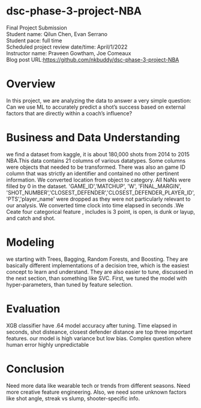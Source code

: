 # dsc-phase-3-project-NBA
Final Project Submission<br>
Student name: Qilun Chen, Evan Serrano<br>
Student pace: full time<br>
Scheduled project review date/time: April/1/2022<br>
Instructor name: Praveen Gowtham, Joe Comeaux<br>
Blog post URL:https://github.com/nkbuddy/dsc-phase-3-project-NBA<br>

# Overview
In this project, we are analyzing the data to answer a very simple question: Can we use ML to accurately predict a shot’s success based on external factors that are directly within a coach’s influence?

# Business and Data Understanding
we find a dataset from kaggle, it is about 180,000 shots from 2014 to 2015 NBA.This data contains 21 columns of various datatypes. Some columns were objects that needed to be transformed. There was also an game ID column that was strictly an identifier and contained no other pertinent information. We converted location from object to category. All NaNs were filled by 0 in the dataset.  'GAME_ID','MATCHUP', 'W', 'FINAL_MARGIN', 'SHOT_NUMBER','CLOSEST_DEFENDER','CLOSEST_DEFENDER_PLAYER_ID','PTS','player_name' were dropped as they were not particularly relevant to our analysis. We converted time clock into time elapsed in seconds .We Ceate four categorical feature , includes is 3 point, is open, is dunk or layup, and catch and shot.

# Modeling
we starting with Trees, Bagging, Random Forests, and Boosting. They are basically different implementations of a decision tree, which is the easiest concept to learn and understand. They are also easier to tune, discussed in the next section, than something like SVC. First, we tuned the model with hyper-parameters, than tuned by feature selection.

# Evaluation
XGB classifier have .64 model accuracy after tuning. Time elapsed in seconds, shot disteance, closest defender distance are top three important features. our model is high variance but low bias. Complex question where human error highly unpredictable 

# Conclusion
Need more data like wearable tech or trends from different seasons.
Need more creative feature engineering.
Also, we need some unknown factors like shot angle, streak vs slump, shooter-specific info.
